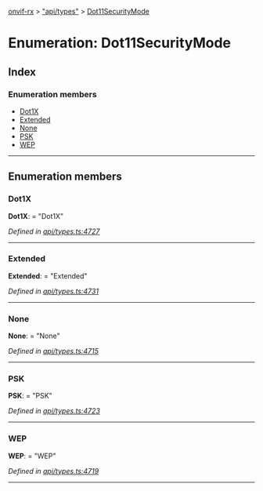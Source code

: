 [onvif-rx](../README.md) > ["api/types"](../modules/_api_types_.md) > [Dot11SecurityMode](../enums/_api_types_.dot11securitymode.md)

# Enumeration: Dot11SecurityMode

## Index

### Enumeration members

* [Dot1X](_api_types_.dot11securitymode.md#dot1x)
* [Extended](_api_types_.dot11securitymode.md#extended)
* [None](_api_types_.dot11securitymode.md#none)
* [PSK](_api_types_.dot11securitymode.md#psk)
* [WEP](_api_types_.dot11securitymode.md#wep)

---

## Enumeration members

<a id="dot1x"></a>

###  Dot1X

**Dot1X**:  = "Dot1X"

*Defined in [api/types.ts:4727](https://github.com/patrickmichalina/onvif-rx/blob/1596479/src/api/types.ts#L4727)*

___
<a id="extended"></a>

###  Extended

**Extended**:  = "Extended"

*Defined in [api/types.ts:4731](https://github.com/patrickmichalina/onvif-rx/blob/1596479/src/api/types.ts#L4731)*

___
<a id="none"></a>

###  None

**None**:  = "None"

*Defined in [api/types.ts:4715](https://github.com/patrickmichalina/onvif-rx/blob/1596479/src/api/types.ts#L4715)*

___
<a id="psk"></a>

###  PSK

**PSK**:  = "PSK"

*Defined in [api/types.ts:4723](https://github.com/patrickmichalina/onvif-rx/blob/1596479/src/api/types.ts#L4723)*

___
<a id="wep"></a>

###  WEP

**WEP**:  = "WEP"

*Defined in [api/types.ts:4719](https://github.com/patrickmichalina/onvif-rx/blob/1596479/src/api/types.ts#L4719)*

___

